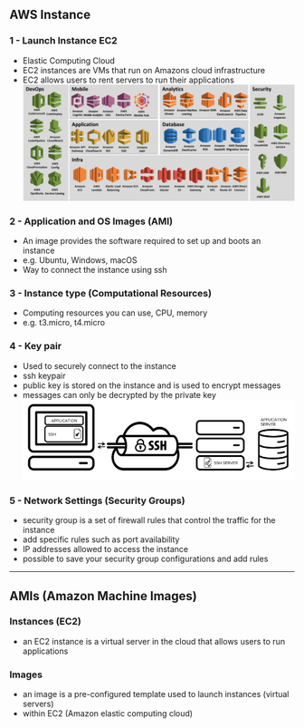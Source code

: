 ## AWS Instance

### 1 - Launch Instance EC2
- Elastic Computing Cloud
- EC2 instances are VMs that run on Amazons cloud infrastructure
- EC2 allows users to rent servers to run their applications
![](/images/aws_services.PNG)

### 2 - Application and OS Images (AMI)
- An image provides the software required to set up and boots an instance
- e.g. Ubuntu, Windows, macOS
- Way to connect the instance using ssh

### 3 - Instance type (Computational Resources)
- Computing resources you can use, CPU, memory
- e.g. t3.micro, t4.micro

### 4 - Key pair
- Used to securely connect to the instance
- ssh keypair
- public key is stored on the instance and is used to encrypt messages
- messages can only be decrypted by the private key
![](/images/ssh_connection.PNG)

### 5 - Network Settings (Security Groups)
- security group is a set of firewall rules that control the traffic for the instance
- add specific rules such as port availability
- IP addresses allowed to access the instance
- possible to save your security group configurations and add rules

---

## AMIs (Amazon Machine Images) 

### Instances (EC2)
- an EC2 instance is a virtual server in the cloud that allows users to run applications

### Images
- an image is a pre-configured template used to launch instances (virtual servers)
- within EC2 (Amazon elastic computing cloud)